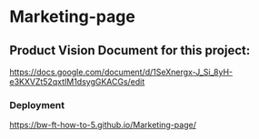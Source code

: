 # Marketing-page

## Product Vision Document for this project: 
https://docs.google.com/document/d/1SeXnergx-J_Si_8yH-e3KXVZt52qxtIM1dsygGKACGs/edit

### Deployment
https://bw-ft-how-to-5.github.io/Marketing-page/
